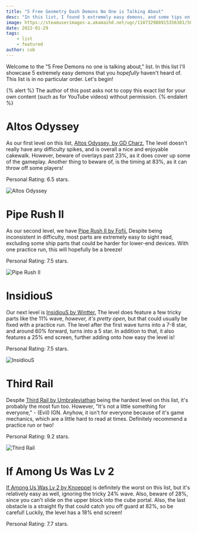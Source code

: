 ```yaml
---
title: "5 Free Geometry Dash Demons No One is Talking About"
desc: "In this list, I found 5 extremely easy demons, and some tips on how to beat them!"
image: https://steamuserimages-a.akamaihd.net/ugc/110732988915356301/50767ED0B615D39F46E92446ACF4B01B159CBD67/
date: 2022-01-29
tags:
    - list
    - featured
author: cob
---
```


Welcome to the "5 Free Demons no one is talking about," list. In this list I'll showcase 5 extremely easy demons that you *hopefully* haven't heard of. This list is in no particular order. Let's begin!

{% alert %}
The author of this post asks not to copy this exact list for your own content (such as for YouTube videos) without permission.
{% endalert %}

# Altos Odyssey

As our first level on this list, [Altos Odyssey, by GD Charz.](https://youtu.be/oo1phskaGrg) The level doesn't really have any difficulty spikes, and is overall a nice and enjoyable cakewalk. However, beware of overlays past 23%, as it does cover up some of the gameplay. Another thing to beware of, is the timing at 83%, as it can throw off some players! 

Personal Rating: 6.5 stars.

![Altos Odyssey](https://i.imgur.com/5yQISWh.jpeg)

# Pipe Rush II

As our second level, we have [Pipe Rush II by Fofii.](https://youtu.be/ZvhnqlgEcvw) Despite being inconsistent in difficulty, most parts are extremely easy to sight read, excluding some ship parts that could be harder for lower-end devices. With one practice run, this will hopefully be a breeze!

Personal Rating: 7.5 stars.

![Pipe Rush II](https://i.imgur.com/0Y0nwcs.jpeg)

# InsidiouS

Our next level is [InsidiouS by Wintter.](https://youtu.be/fyhDak4VXAc) The level does feature a few tricky parts like the 11% wave, *however, it's pretty open,* but that could usually be fixed with a practice run. The level after the first wave turns into a 7-8 star, and around 60% forward, turns into a 5 star. In addition to that, it also features a 25% end screen, further adding onto how easy the level is!

Personal Rating: 7.5 stars.

![InsidiouS](https://i.imgur.com/46sE1k8.jpeg)

# Third Rail

Despite [Third Rail by Umbraleviathan](https://youtu.be/IsiC4mdfjNE) being the hardest level on this list, it's probably the most fun too. However, "It's not a little something for everyone," - (Evil) IGN. Anyhow, it isn't for everyone because of it's game mechanics, which are a little hard to read at times. Definitely recommend a practice run or two!

Personal Rating: 9.2 stars.

![Third Rail](https://i.imgur.com/x8ORAIA.jpeg)

# If Among Us Was Lv 2 

[If Among Us Was Lv 2 by Knoeppel](https://youtu.be/BsKLABBfUEQ) is definitely the worst on this list, but it's relatively easy as well, ignoring the tricky 24% wave. Also, beware of 28%, since you can't slide on the upper block into the cube portal. Also, the last obstacle is a straight fly that could catch you off guard at 82%, so be careful! Luckily, the level has a 18% end screen!

Personal Rating: 7.7 stars.